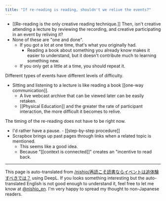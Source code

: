 ```yaml
---
title: "If re-reading is reading, shouldn't we relive the events?"
---
```


- [[Re-reading is the only creative reading technique.]] Then, isn't creative attending a lecture by reviewing the recording, and creative participating in an event by reliving it?
- None of these are "one and done".
    - If you got a lot at one time, that's what you originally had.
        - Reading a book about something you already know makes it easier to understand, but it doesn't contribute much to learning something new.
    - If you only get a little at a time, you should repeat it.

Different types of events have different levels of difficulty.
- Sitting and listening to a lecture is like reading a book [[one-way communication]].
    - A live webcast archive that can be viewed later can be easily retaken.
    - [[Physical Education]] and the greater the rate of participant interaction, the more difficult it becomes to relive.

The timing of the re-reading does not have to be right now.
- I'd rather have a pause.
        - [[step-by-step procedure]]
- Scrapbox brings up past pages through links when a related topic is mentioned.
    - This seems like a good idea.
    - Because "[[context is connected]]" creates an "incentive to read back.

---
This page is auto-translated from [/nishio/再読こそ読書ならイベントは追体験すべきでは？](https://scrapbox.io/nishio/再読こそ読書ならイベントは追体験すべきでは？) using DeepL. If you looks something interesting but the auto-translated English is not good enough to understand it, feel free to let me know at [@nishio_en](https://twitter.com/nishio_en). I'm very happy to spread my thought to non-Japanese readers.
